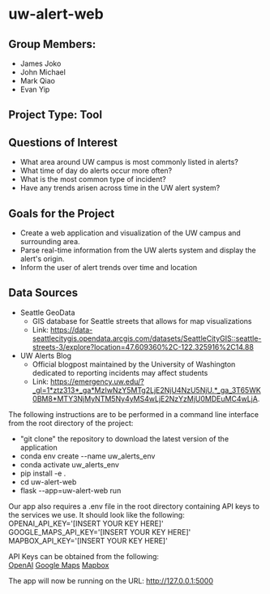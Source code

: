 # uw-alert-web
## Group Members:
- James Joko
- John Michael
- Mark Qiao
- Evan Yip

## Project Type: Tool

## Questions of Interest
- What area around UW campus is most commonly listed in alerts?
- What time of day do alerts occur more often?
- What is the most common type of incident?
- Have any trends arisen across time in the UW alert system?

## Goals for the Project
- Create a web application and visualization of the UW campus and surrounding area.
- Parse real-time information from the UW alerts system and display the alert's origin.
- Inform the user of alert trends over time and location

## Data Sources
- Seattle GeoData
  - GIS database for Seattle streets that allows for map visualizations
  - Link: https://data-seattlecitygis.opendata.arcgis.com/datasets/SeattleCityGIS::seattle-streets-3/explore?location=47.609360%2C-122.325916%2C14.88
- UW Alerts Blog
  - Official blogpost maintained by the University of Washington dedicated to reporting incidents may affect students
  - Link: https://emergency.uw.edu/?_gl=1*ztz313*_ga*MzIwNzY5MTg2LjE2NjU4NzU5NjU.*_ga_3T65WK0BM8*MTY3NjMyNTM5Ny4yMS4wLjE2NzYzMjU0MDEuMC4wLjA.

The following instructions are to be performed in a command line interface from the root directory of the project: 
- "git clone" the repository to download the latest version of the application
- conda env create --name uw_alerts_env
- conda activate uw_alerts_env
- pip install -e .
- cd uw-alert-web
- flask --app=uw-alert-web run

Our app also requires a .env file in the root directory containing API keys to the services we use. It should look like the following:\
OPENAI_API_KEY='[INSERT YOUR KEY HERE]'\
GOOGLE_MAPS_API_KEY='[INSERT YOUR KEY HERE]'\
MAPBOX_API_KEY='[INSERT YOUR KEY HERE]'

API Keys can be obtained from the following:\
[OpenAI](https://platform.openai.com)
[Google Maps](https://developers.google.com/maps/documentation/javascript/get-api-key)
[Mapbox](https://docs.mapbox.com/help/getting-started/access-tokens/)

The app will now be running on the URL: http://127.0.0.1:5000
